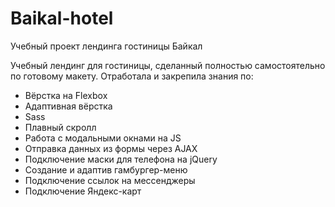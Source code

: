 # Baikal-hotel
Учебный проект лендинга гостиницы Байкал

Учебный лендинг для гостиницы, сделанный полностью самостоятельно по готовому макету.
Отработала и закрепила знания по:
- Вёрстка на Flexbox
- Адаптивная вёрстка 
- Sass
- Плавный скролл
- Работа с модальными окнами на JS
- Отправка данных из формы через AJAX
- Подключение маски для телефона на jQuery 
- Создание и адаптив гамбургер-меню
- Подключение ссылок на мессенджеры
- Подключение Яндекс-карт
